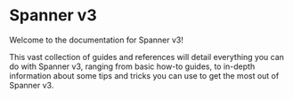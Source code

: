 # Spanner v3

Welcome to the documentation for Spanner v3!

This vast collection of guides and references will detail everything you can do with Spanner v3, ranging from basic
how-to guides, to in-depth information about some tips and tricks you can use to get the most out of Spanner v3.
